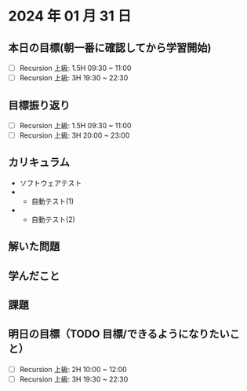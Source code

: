# 2024 年 01 月 31 日

## 本日の目標(朝一番に確認してから学習開始)

- [ ] Recursion 上級: 1.5H 09:30 ~ 11:00
- [ ] Recursion 上級: 3H 19:30 ~ 22:30

## 目標振り返り

- [ ] Recursion 上級: 1.5H 09:30 ~ 11:00
- [ ] Recursion 上級: 3H 20:00 ~ 23:00

## カリキュラム

- ソフトウェアテスト
- - 自動テスト(1)
- - 自動テスト(2)

## 解いた問題

## 学んだこと

## 課題

## 明日の目標（TODO 目標/できるようになりたいこと）

- [ ] Recursion 上級: 2H 10:00 ~ 12:00
- [ ] Recursion 上級: 3H 19:30 ~ 22:30
